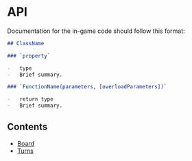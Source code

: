 # API

Documentation for the in-game code should follow this format:

```md
## ClassName

### `property`

-   type
-   Brief summary.

### `FunctionName(parameters, [overloadParameters])`

-   return type
-   Brief summary.
```

## Contents

-   [Board](/api/board/)
-   [Turns](/api/turns/)
